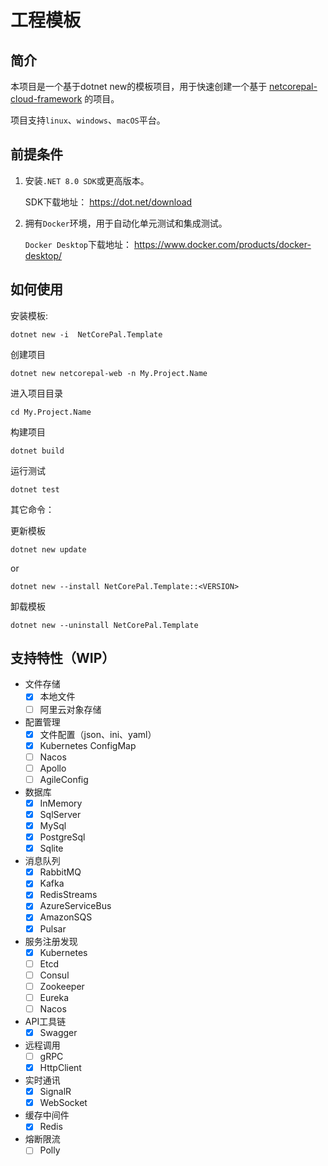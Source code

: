 # 工程模板

## 简介

本项目是一个基于dotnet new的模板项目，用于快速创建一个基于 [netcorepal-cloud-framework](https://github.com/netcorepal/netcorepal-cloud-framework) 的项目。

项目支持`linux`、`windows`、`macOS`平台。

## 前提条件

1. 安装`.NET 8.0 SDK`或更高版本。

    SDK下载地址： <https://dot.net/download>

2. 拥有`Docker`环境，用于自动化单元测试和集成测试。

    `Docker Desktop`下载地址： <https://www.docker.com/products/docker-desktop/>

## 如何使用

安装模板:

``` shell
dotnet new -i  NetCorePal.Template
```

创建项目

```shell
dotnet new netcorepal-web -n My.Project.Name
```

进入项目目录

```shell
cd My.Project.Name
```

构建项目

```shell
dotnet build
```

运行测试

```shell
dotnet test
```

其它命令：

更新模板

``` shell
dotnet new update
```

or

```shell
dotnet new --install NetCorePal.Template::<VERSION>
```

卸载模板

```shell
dotnet new --uninstall NetCorePal.Template
```

## 支持特性（WIP）

+ 文件存储
  + [x] 本地文件
  + [ ] 阿里云对象存储
+ 配置管理
  + [x] 文件配置（json、ini、yaml）
  + [x] Kubernetes ConfigMap
  + [ ] Nacos
  + [ ] Apollo
  + [ ] AgileConfig
+ 数据库
  + [x] InMemory
  + [x] SqlServer
  + [x] MySql
  + [x] PostgreSql
  + [x] Sqlite
+ 消息队列
  + [x] RabbitMQ
  + [x] Kafka
  + [x] RedisStreams
  + [x] AzureServiceBus
  + [x] AmazonSQS
  + [x] Pulsar
+ 服务注册发现
  + [x] Kubernetes
  + [ ] Etcd
  + [ ] Consul
  + [ ] Zookeeper
  + [ ] Eureka
  + [ ] Nacos
+ API工具链
  + [x] Swagger
+ 远程调用
  + [ ] gRPC
  + [x] HttpClient
+ 实时通讯
  + [x] SignalR
  + [x] WebSocket
+ 缓存中间件
  + [x] Redis
+ 熔断限流
  + [ ] Polly
